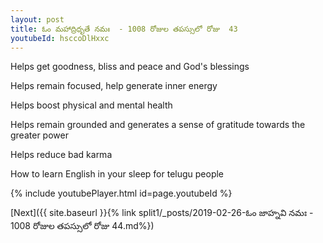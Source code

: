```yaml
---
layout: post
title: ఓం మహాద్రిధృతే నమః  - 1008 రోజుల తపస్సులో రోజు  43
youtubeId: hsccoDlHxxc
---
```

 
 
Helps get goodness, bliss and peace and God's blessings
 
Helps remain focused, help generate inner energy 
 
Helps boost physical and mental health 
 
Helps remain grounded and generates a sense of gratitude towards the greater power 
 
Helps reduce bad karma
 
How to learn English in your sleep for telugu people
 
 
 
 


{% include youtubePlayer.html id=page.youtubeId %}
 
[Next]({{ site.baseurl }}{% link split1/_posts/2019-02-26-ఓం జాహ్నవి నమః  - 1008 రోజుల తపస్సులో రోజు  44.md%})
 
